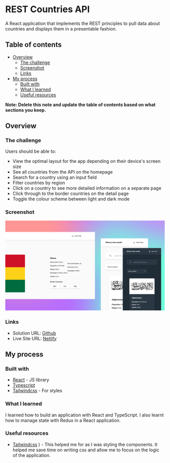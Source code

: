 # REST Countries API

A React application that implements the REST principles to pull data about countries and displays them in a presentable fashion.

## Table of contents

- [Overview](#overview)
  - [The challenge](#the-challenge)
  - [Screenshot](#screenshot)
  - [Links](#links)
- [My process](#my-process)
  - [Built with](#built-with)
  - [What I learned](#what-i-learned)
  - [Useful resources](#useful-resources)

**Note: Delete this note and update the table of contents based on what sections you keep.**

## Overview

### The challenge

Users should be able to:

- View the optimal layout for the app depending on their device's screen size
- See all countries from the API on the homepage
- Search for a country using an input field
- Filter countries by region
- Click on a country to see more detailed information on a separate page
- Click through to the border countries on the detail page
- Toggle the colour scheme between light and dark mode

### Screenshot

![](./screenshot.png)

### Links

- Solution URL: [Github](https://github.com/larbiDanquah/rest-countries-api)
- Live Site URL: [Netlify](https://your-live-site-url.com)

## My process

### Built with

- [React](https://reactjs.org/) - JS library
- [Typescript](https://www.typescriptlang.org/)
- [Tailwindcss](https://tailwindcss.com/) - For styles

### What I learned

I learned how to build an application with React and TypeScript. I also learnt how to manage state with Redux in a React application.

### Useful resources

- [Tailwindcss](https://tailwindcss.com/) ) - This helped me for as I was styling the components. It helped me save time on writing css and allow me to focus on the logic of the application.
